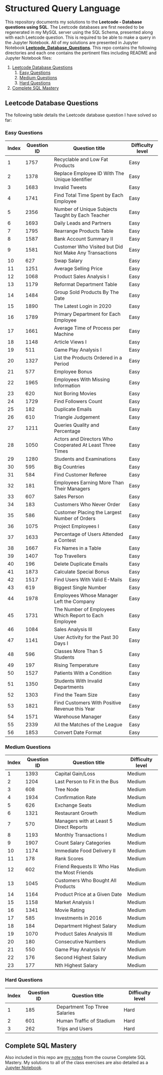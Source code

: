# Structured Query Language 

This repository documents my solutions to the **Leetcode - Database questions using SQL**. The Leetcode databases are first needed to be regenerated in my MySQL server using the SQL Schema, presented along with each Leetcode question. This is required to be able to make a query in the Jupyter Notebook. All of my solutions are presented in Jupyter Notebook **<a href="https://github.com/DanialArab/SQL/blob/master/Leetcode%20Database%20Questions/Leetcode_Database_Questions.ipynb">Leetcode_Database_Questions</a>**. This repo contains the following directories and each one contains the pertinent files including README and Jupyter Notebook files: 

1. [Leetcode Database Questions](#1)
   1. [Easy Questions](#2)
   2. [Medium Questions](#3)
   3. [Hard Questions](#4)
3. [Complete SQL Mastery](#5)


<a name="1"></a>
## Leetcode Database Questions

The following table details the Leetcode database question I have solved so far:

<a name="2"></a>
### Easy Questions

|**Index**|**Question ID** | **Question title**|  **Difficulty level**|
| -- | --|  -- | -- |
|1 | 1757| Recyclable and Low Fat Products | Easy |
|2 |1378| Replace Employee ID With The Unique Identifier| Easy | 
|3 |1683| Invalid Tweets | Easy | 
| 4|1741| Find Total Time Spent by Each Employee | Easy |
|5 | 2356| Number of Unique Subjects Taught by Each Teacher| Easy |
| 6| 1693| Daily Leads and Partners| Easy |
|7 | 1795| Rearrange Products Table| Easy |
| 8| 1587| Bank Account Summary II| Easy |
|9 |1581| Customer Who Visited but Did Not Make Any Transactions | Easy |
| 10| 627| Swap Salary| Easy |
|11 |1251| Average Selling Price | Easy |
|12 | 1068| Product Sales Analysis I| Easy |
|13 | 1179| Reformat Department Table| Easy |
|14 | 1484| Group Sold Products By The Date| Easy |
|15 | 1890| The Latest Login in 2020| Easy |
|16 | 1789| Primary Department for Each Employee| Easy |
|17 |1661| Average Time of Process per Machine | Easy |
|18 |1148| Article Views I | Easy |
|19 | 511| Game Play Analysis I| Easy |
|20 | 1327| List the Products Ordered in a Period| Easy |
|21 | 577| Employee Bonus| Easy |
|22 |1965| Employees With Missing Information | Easy |
|23 | 620| Not Boring Movies| Easy |
|24 |1729| Find Followers Count | Easy |
|25 |182| Duplicate Emails | Easy |
|26 | 610| Triangle Judgement| Easy |
|27 | 1211| Queries Quality and Percentage| Easy |
|28 | 1050| Actors and Directors Who Cooperated At Least Three Times| Easy |
|29 | 1280| Students and Examinations| Easy |
|30 | 595| Big Countries| Easy |
|31 | 584| Find Customer Referee| Easy |
|32 | 181| Employees Earning More Than Their Managers| Easy |
|33 |607| Sales Person | Easy |
|34 |183|Customers Who Never Order | Easy |
|35 | 586| Customer Placing the Largest Number of Orders| Easy |
|36 | 1075| Project Employees I| Easy |
|37 | 1633| Percentage of Users Attended a Contest| Easy |
|38 | 1667| Fix Names in a Table| Easy |
|39 | 1407| Top Travellers| Easy |
|40 | 196| Delete Duplicate Emails| Easy |
|41 | 1873| Calculate Special Bonus| Easy |
|42 | 1517| Find Users With Valid E-Mails| Easy |
|43 |619| Biggest Single Number | Easy |
|44 |1978| Employees Whose Manager Left the Company | Easy |
|45 | 1731| The Number of Employees Which Report to Each Employee| Easy |
|46 | 1084| Sales Analysis III| Easy |
|47 | 1141| User Activity for the Past 30 Days I| Easy |
|48 | 596| Classes More Than 5 Students| Easy |
|49 |197| Rising Temperature | Easy |
|50 |1527| Patients With a Condition | Easy |
|51 |1350| Students With Invalid Departments | Easy |
|52 |1303| Find the Team Size| Easy |
|53 |1821| Find Customers With Positive Revenue this Year| Easy |
|54 |1571| Warehouse Manager| Easy |
|55 |2339| All the Matches of the League| Easy |
|56 |1853| Convert Date Format| Easy |



<a name="3"></a>
### Medium Questions

|**Index**|**Question ID** | **Question title**|  **Difficulty level**|
| -- | --|  -- | -- |
|1|1393| Capital Gain/Loss|Medium|
|2|1204| Last Person to Fit in the Bus|Medium|
|3|608| Tree Node|Medium|
|4|1934| Confirmation Rate|Medium|
|5|626| Exchange Seats|Medium|
|6|1321| Restaurant Growth|Medium|
|7|570| Managers with at Least 5 Direct Reports|Medium|
|8|1193| Monthly Transactions I|Medium|
|9|1907| Count Salary Categories|Medium|
|10|1174| Immediate Food Delivery II|Medium|
|11|178| Rank Scores|Medium|
|12|602| Friend Requests II: Who Has the Most Friends|Medium|
|13|1045| Customers Who Bought All Products|Medium|
|14|1164| Product Price at a Given Date|Medium|
|15|1158| Market Analysis I|Medium|
|16|1341| Movie Rating|Medium|
|17|585| Investments in 2016|Medium|
|18|184| Department Highest Salary|Medium|
|19|1070| Product Sales Analysis III|Medium|
|20|180| Consecutive Numbers|Medium|
|21|550| Game Play Analysis IV|Medium|
|22|176| Second Highest Salary|Medium|
|23|177| Nth Highest Salary|Medium|


<a name="4"></a>
### Hard Questions

|**Index**|**Question ID** | **Question title**|  **Difficulty level**|
| -- | --|  -- | -- |
|1|185| Department Top Three Salaries|Hard|
|2|601| Human Traffic of Stadium|Hard|
|3|262| Trips and Users|Hard|

 










<a name="5"></a>
## Complete SQL Mastery

Also included in this repo are <a href="https://github.com/DanialArab/SQL/tree/master/Complete%20SQL%20Mastery">my notes</a> from the course Complete SQL Mastery. My solutions to all of the class exercises are also detailed as a <a href="https://github.com/DanialArab/SQL/blob/master/Complete%20SQL%20Mastery/Complete_SQL_Mastery_Coding.ipynb">Jupyter Notebook</a>.
